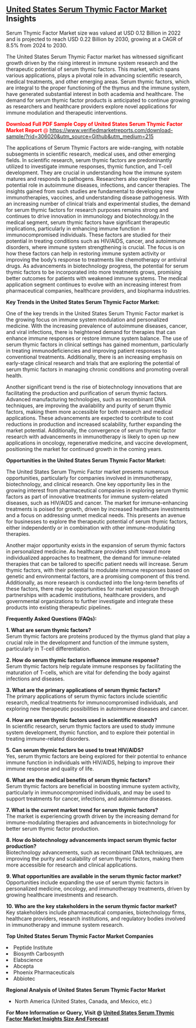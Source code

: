 <h2><a href="https://www.verifiedmarketreports.com/download-sample/?rid=306020&amp;utm_source=Github&amp;utm_medium=215" target="_blank">United States Serum Thymic Factor Market</a> Insights</h2><p>Serum Thymic Factor Market size was valued at USD 0.12 Billion in 2022 and is projected to reach USD 0.22 Billion by 2030, growing at a CAGR of 8.5% from 2024 to 2030.</p><p><p>The United States Serum Thymic Factor market has witnessed significant growth driven by the rising interest in immune system research and the therapeutic potential of serum thymic factors. This market, which spans various applications, plays a pivotal role in advancing scientific research, medical treatments, and other emerging areas. Serum thymic factors, which are integral to the proper functioning of the thymus and the immune system, have generated substantial interest in both academia and healthcare. The demand for serum thymic factor products is anticipated to continue growing as researchers and healthcare providers explore novel applications for immune modulation and therapeutic interventions. <p><span class=""><span style="color: #ff0000;"><strong>Download Full PDF Sample Copy of United States Serum Thymic Factor Market Report</strong> @ </span><a href="https://www.verifiedmarketreports.com/download-sample/?rid=306020&amp;utm_source=Github&amp;utm_medium=215" target="_blank">https://www.verifiedmarketreports.com/download-sample/?rid=306020&amp;utm_source=Github&amp;utm_medium=215</a></span></p>The applications of Serum Thymic Factors are wide-ranging, with notable subsegments in scientific research, medical uses, and other emerging fields. In scientific research, serum thymic factors are predominantly utilized to investigate immune responses, thymic function, and T-cell development. They are crucial in understanding how the immune system matures and responds to pathogens. Researchers also explore their potential role in autoimmune diseases, infections, and cancer therapies. The insights gained from such studies are fundamental to developing new immunotherapies, vaccines, and understanding disease pathogenesis. With an increasing number of clinical trials and experimental studies, the demand for serum thymic factors for research purposes remains strong and continues to drive innovation in immunology and biotechnology.In the medical segment, serum thymic factors have significant therapeutic implications, particularly in enhancing immune function in immunocompromised individuals. These factors are studied for their potential in treating conditions such as HIV/AIDS, cancer, and autoimmune disorders, where immune system strengthening is crucial. The focus is on how these factors can help in restoring immune system activity or improving the body’s response to treatments like chemotherapy or antiviral drugs. As advancements in biotechnology progress, the potential for serum thymic factors to be incorporated into more treatments grows, promising better outcomes for patients with weakened immune systems. The medical application segment continues to evolve with an increasing interest from pharmaceutical companies, healthcare providers, and biopharma industries.<p><strong>Key Trends in the United States Serum Thymic Factor Market:</strong></p><p>One of the key trends in the United States Serum Thymic Factor market is the growing focus on immune system modulation and personalized medicine. With the increasing prevalence of autoimmune diseases, cancer, and viral infections, there is heightened demand for therapies that can enhance immune responses or restore immune system balance. The use of serum thymic factors in clinical settings has gained momentum, particularly in treating immunodeficiencies and improving patient responses to conventional treatments. Additionally, there is an increasing emphasis on early-stage clinical research and trials that are exploring the potential of serum thymic factors in managing chronic conditions and promoting overall health.</p><p>Another significant trend is the rise of biotechnology innovations that are facilitating the production and purification of serum thymic factors. Advanced manufacturing technologies, such as recombinant DNA techniques, are improving the availability and purity of serum thymic factors, making them more accessible for both research and medical applications. These advancements are expected to contribute to cost reductions in production and increased scalability, further expanding the market potential. Additionally, the convergence of serum thymic factor research with advancements in immunotherapy is likely to open up new applications in oncology, regenerative medicine, and vaccine development, positioning the market for continued growth in the coming years.</p><p><strong>Opportunities in the United States Serum Thymic Factor Market:</strong></p><p>The United States Serum Thymic Factor market presents numerous opportunities, particularly for companies involved in immunotherapy, biotechnology, and clinical research. One key opportunity lies in the growing interest from pharmaceutical companies in exploring serum thymic factors as part of innovative treatments for immune system-related diseases, such as HIV/AIDS and cancer. The market for immune-enhancing treatments is poised for growth, driven by increased healthcare investments and a focus on addressing unmet medical needs. This presents an avenue for businesses to explore the therapeutic potential of serum thymic factors, either independently or in combination with other immune-modulating therapies.</p><p>Another major opportunity exists in the expansion of serum thymic factors in personalized medicine. As healthcare providers shift toward more individualized approaches to treatment, the demand for immune-related therapies that can be tailored to specific patient needs will increase. Serum thymic factors, with their potential to modulate immune responses based on genetic and environmental factors, are a promising component of this trend. Additionally, as more research is conducted into the long-term benefits of these factors, there may be opportunities for market expansion through partnerships with academic institutions, healthcare providers, and governmental organizations to further investigate and integrate these products into existing therapeutic pipelines.</p><p><strong>Frequently Asked Questions (FAQs):</strong></p><p><strong>1. What are serum thymic factors?</strong><br>Serum thymic factors are proteins produced by the thymus gland that play a crucial role in the development and function of the immune system, particularly in T-cell differentiation.</p><p><strong>2. How do serum thymic factors influence immune response?</strong><br>Serum thymic factors help regulate immune responses by facilitating the maturation of T-cells, which are vital for defending the body against infections and diseases.</p><p><strong>3. What are the primary applications of serum thymic factors?</strong><br>The primary applications of serum thymic factors include scientific research, medical treatments for immunocompromised individuals, and exploring new therapeutic possibilities in autoimmune diseases and cancer.</p><p><strong>4. How are serum thymic factors used in scientific research?</strong><br>In scientific research, serum thymic factors are used to study immune system development, thymic function, and to explore their potential in treating immune-related disorders.</p><p><strong>5. Can serum thymic factors be used to treat HIV/AIDS?</strong><br>Yes, serum thymic factors are being explored for their potential to enhance immune function in individuals with HIV/AIDS, helping to improve their immune response and quality of life.</p><p><strong>6. What are the medical benefits of serum thymic factors?</strong><br>Serum thymic factors are beneficial in boosting immune system activity, particularly in immunocompromised individuals, and may be used to support treatments for cancer, infections, and autoimmune diseases.</p><p><strong>7. What is the current market trend for serum thymic factors?</strong><br>The market is experiencing growth driven by the increasing demand for immune-modulating therapies and advancements in biotechnology for better serum thymic factor production.</p><p><strong>8. How do biotechnology advancements impact serum thymic factor production?</strong><br>Biotechnology advancements, such as recombinant DNA techniques, are improving the purity and scalability of serum thymic factors, making them more accessible for research and clinical applications.</p><p><strong>9. What opportunities are available in the serum thymic factor market?</strong><br>Opportunities include expanding the use of serum thymic factors in personalized medicine, oncology, and immunotherapy treatments, driven by growing healthcare investments and research.</p><p><strong>10. Who are the key stakeholders in the serum thymic factor market?</strong><br>Key stakeholders include pharmaceutical companies, biotechnology firms, healthcare providers, research institutions, and regulatory bodies involved in immunotherapy and immune system research.</p></p><p><strong>Top United States Serum Thymic Factor Market Companies</strong></p><div data-test-id=""><p><li>Peptide Institute</li><li> Biosynth Carbosynth</li><li> Elabscience</li><li> Abcepta</li><li> Phoenix Pharmaceuticals</li><li> Abbiotec</li></p><div><strong>Regional Analysis of&nbsp;United States Serum Thymic Factor Market</strong></div><ul><li dir="ltr"><p dir="ltr">North America&nbsp;(United States, Canada, and Mexico, etc.)</p></li></ul><p><strong>For More Information or Query, Visit @&nbsp;</strong><strong><a href="https://www.verifiedmarketreports.com/product/serum-thymic-factor-market/?utm_source=Github&amp;utm_medium=215" target="_blank">United States Serum Thymic Factor Market Insights Size And Forecast</a></strong></p></div>
